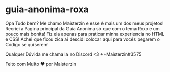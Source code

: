 # guia-anonima-roxa
Opa Tudo bem? Me chamo Maisterzin e esse é mais um dos meus projetos! Recriei a Pagina principal da Guia Anonima só que com o tema Roxo e um pouco mais bonita!
Fiz ela apenas para praticar minha experiencia no HTML e CSS! Achei que ficou zica ai descidi colocar aqui para vocês pegarem o Código se quiserem!

Qualquer Dúvida me chama la no Discord <3 ++Maisterzin#3575

Feito com Muito ❤️ por Maisterzin
